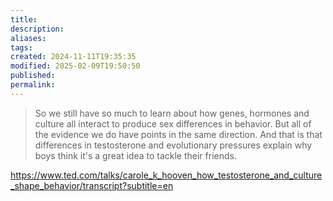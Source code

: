 ```yaml
---
title: 
description: 
aliases: 
tags: 
created: 2024-11-11T19:35:35
modified: 2025-02-09T19:50:50
published: 
permalink: 
---
```


> So we still have so much to learn about how genes, hormones and culture all interact to produce sex differences in behavior. But all of the evidence we do have points in the same direction. And that is that differences in testosterone and evolutionary pressures explain why boys think it's a great idea to tackle their friends.


https://www.ted.com/talks/carole_k_hooven_how_testosterone_and_culture_shape_behavior/transcript?subtitle=en
